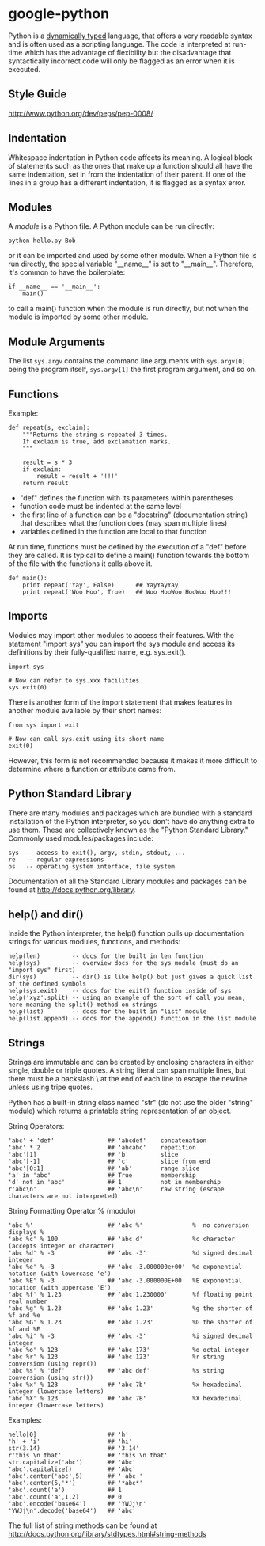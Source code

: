 google-python
=============
Python is a [dynamically typed](http://en.wikipedia.org/wiki/Type_system#Dynamic_typing) language, that offers a very readable syntax and is often used as a scripting language. The code is interpreted at run-time which has the advantage of flexibility but the disadvantage that syntactically incorrect code will only be flagged as an error when it is executed. 


Style Guide
-----------
http://www.python.org/dev/peps/pep-0008/


Indentation
-----------
Whitespace indentation in Python code affects its meaning. A logical block of statements such as the ones that make up a
function should all have the same indentation, set in from the indentation of their parent. If one of the lines in a
group has a different indentation, it is flagged as a syntax error.


Modules
-------
A *module* is a Python file. A Python module can be run directly:  
    
    python hello.py Bob
    
or it can be imported and used by some other module. When a Python file is run directly, the special variable "\_\_name\_\_" is set to "\_\_main\_\_". Therefore, it's common to have the boilerplate:

    if __name__ == '__main__':
        main()
    
to call a main() function when the module is run directly, but not when the module is imported by some other module.


Module Arguments
----------------
The list `sys.argv` contains the command line arguments with `sys.argv[0]` being the program itself, `sys.argv[1]` the
first program argument, and so on.


Functions
---------
Example:  

    def repeat(s, exclaim):
        """Returns the string s repeated 3 times.
        If exclaim is true, add exclamation marks.
        """

        result = s * 3
        if exclaim:
            result = result + '!!!'
        return result
        
* "def" defines the function with its parameters within parentheses
* function code must be indented at the same level
* the first line of a function can be a "docstring" (documentation string) that describes what the function does (may span multiple lines)
* variables defined in the function are local to that function


At run time, functions must be defined by the execution of a "def" before they are called. It is typical to define a main() function towards the bottom of the file with the functions it calls above it.

    def main():
        print repeat('Yay', False)      ## YayYayYay
        print repeat('Woo Hoo', True)   ## Woo HooWoo HooWoo Hoo!!!


Imports
-------
Modules may import other modules to access their features. With the statement "import sys" you can import the sys module and access its definitions by their fully-qualified name, e.g. sys.exit().

    import sys

    # Now can refer to sys.xxx facilities
    sys.exit(0)

There is another form of the import statement that makes features in another module available by their short names:

    from sys import exit
    
    # Now can call sys.exit using its short name
    exit(0)
    
However, this form is not recommended because it makes it more difficult to determine where a function or attribute came from.


Python Standard Library
-----------------------
There are many modules and packages which are bundled with a standard installation of the Python interpreter, so you don't have do anything extra to use them. These are collectively known as the "Python Standard Library." Commonly used modules/packages include:

    sys  -- access to exit(), argv, stdin, stdout, ...
    re   -- regular expressions
    os   -- operating system interface, file system

Documentation of all the Standard Library modules and packages can be found at http://docs.python.org/library.


help() and dir()
----------------
Inside the Python interpreter, the help() function pulls up documentation strings for various modules, functions, and
methods:

    help(len)         -- docs for the built in len function
    help(sys)         -- overview docs for the sys module (must do an "import sys" first)
    dir(sys)          -- dir() is like help() but just gives a quick list of the defined symbols
    help(sys.exit)    -- docs for the exit() function inside of sys
    help('xyz'.split) -- using an example of the sort of call you mean, here meaning the split() method on strings
    help(list)        -- docs for the built in "list" module
    help(list.append) -- docs for the append() function in the list module
    

Strings
-------
Strings are immutable and can be created by enclosing characters in either single, double or triple quotes. A string literal can span multiple lines, but there must be a backslash \ at the end of each line to escape the newline unless using tripe quotes.

Python has a built-in string class named "str" (do not use the older "string" module) which returns a printable string representation of an object.  

String Operators:

    'abc' + 'def'               ## 'abcdef'    concatenation
    'abc' * 2                   ## 'abcabc'    repetition
    'abc'[1]                    ## 'b'         slice
    'abc'[-1]                   ## 'c'         slice from end
    'abc'[0:1]                  ## 'ab'        range slice
    'a' in 'abc'                ## True        membership
    'd' not in 'abc'            ## 1           not in membership
    r'abc\n'                    ## 'abc\n'     raw string (escape characters are not interpreted)


String Formatting Operator % (modulo)

    'abc %'                     ## 'abc %'              %  no conversion displays %
    'abc %c' % 100              ## 'abc d'              %c character (accepts integer or character)
    'abc %d' % -3               ## 'abc -3'             %d signed decimal integer
    'abc %e' % -3               ## 'abc -3.000000e+00'  %e exponential notation (with lowercase 'e')
    'abc %E' % -3               ## 'abc -3.000000E+00   %E exponential notation (with uppercase 'E')
    'abc %f' % 1.23             ## 'abc 1.230000'       %f floating point real number
    'abc %g' % 1.23             ## 'abc 1.23'           %g the shorter of %f and %e
    'abc %G' % 1.23             ## 'abc 1.23'           %G the shorter of %f and %E
    'abc %i' % -3               ## 'abc -3'             %i signed decimal integer
    'abc %o' % 123              ## 'abc 173'            %o octal integer
    'abc %r' % 123              ## 'abc 123'            %r string conversion (using repr())
    'abc %s' % 'def'            ## 'abc def'            %s string conversion (using str())
    'abc %x' % 123              ## 'abc 7b'             %x hexadecimal integer (lowercase letters)
    'abc %X' % 123              ## 'abc 7B'             %X hexadecimal integer (lowercase letters)    




Examples:

    hello[0]                    ## 'h'
    'h' + 'i'                   ## 'hi'
    str(3.14)                   ## '3.14'
    r'this \n that'             ## 'this \n that'
    str.capitalize('abc')       ## 'Abc'
    'abc'.capitalize()          ## 'Abc'
    'abc'.center('abc',5)       ## ' abc '
    'abc'.center(5,'*')         ## '*abc*'
    'abc'.count('a')            ## 1
    'abc'.count('a',1,2)        ## 0
    'abc'.encode('base64')      ## 'YWJj\n'
    'YWJj\n'.decode('base64')   ## 'abc'
    
The full list of string methods can be found at http://docs.python.org/library/stdtypes.html#string-methods    
    